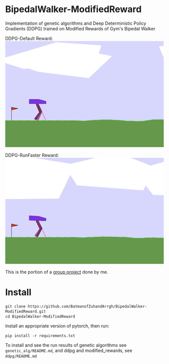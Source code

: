 # BipedalWalker-ModifiedReward
Implementation of genetic algorithms and Deep Deterministic Policy Gradients (DDPG) trained on Modified Rewards of Gym's Bipedal Walker

DDPG-Default Reward:  \
![](./documents/default.gif)

DDPG-RunFaster Reward:  \
![](./documents/runfaster.gif)

This is the portion of a [group project](https://github.com/ngocanh2809/CS5446-Bipedal-Walker) done by me. 

# Install
```
git clone https://github.com/BatmanofZuhandArrgh/BipedalWalker-ModifiedReward.git
cd BipedalWalker-ModifiedReward
```

Install an appropriate version of pytorch, then run:
```
pip install -r requirements.txt
```

To install and see the run results of genetic algorithms see ```genetic_alg/README.md```, and ddpg and modified_rewards, see ```ddpg/README.md```